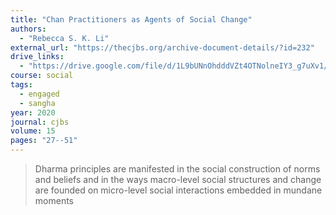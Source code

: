 ```yaml
---
title: "Chan Practitioners as Agents of Social Change"
authors:
  - "Rebecca S. K. Li"
external_url: "https://thecjbs.org/archive-document-details/?id=232"
drive_links:
  - "https://drive.google.com/file/d/1L9bUNnOhdddVZt4OTNolneIY3_g7uXv1/view?usp=drivesdk"
course: social
tags:
  - engaged
  - sangha
year: 2020
journal: cjbs
volume: 15
pages: "27--51"
---
```


> Dharma principles are manifested in the social construction of norms and beliefs and in the ways macro-level social structures and change are founded on micro-level social interactions embedded in mundane moments


